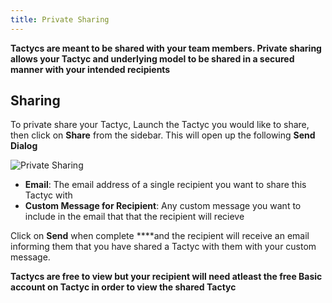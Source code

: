 ```yaml
---
title: Private Sharing
---
```


**Tactycs are meant to be shared with your team members. Private sharing allows your Tactyc and underlying model to be shared in a secured manner with your intended recipients**

## Sharing

To private share your Tactyc, Launch the Tactyc you would like to share, then click on **Share** from the sidebar. This will open up the following **Send Dialog**

![Private Sharing](https://du0bb4gb9kg21.cloudfront.net/documentation/private-sharing/sharing.png)

- **Email**: The email address of a single recipient you want to share this Tactyc with
- **Custom Message for Recipient**: Any custom message you want to include in the email that that the recipient will recieve

Click on **Send** when complete ****and the recipient will receive an email informing them that you have shared a Tactyc with them with your custom message.

**Tactycs are free to view but your recipient will need atleast the free Basic account on Tactyc in order to view the shared Tactyc**